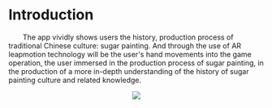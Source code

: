 # Introduction
&emsp;&emsp;The app vividly shows users the history, production process of traditional Chinese culture: sugar painting. And through the use of AR leapmotion technology will be the user's hand movements into the game operation, the user immersed in the production process of sugar painting, in the production of a more in-depth understanding of the history of sugar painting culture and related knowledge.
<div align=center><img src="https://github.com/GainQh/Ar_TangYun/blob/main/OverAll.png?raw=true"/></div>
